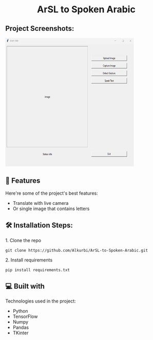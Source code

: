 <h1 align="center" id="title">ArSL to Spoken Arabic</h1>

<h2>Project Screenshots:</h2>

<img src="https://github.com/Alkurbi/ArSL-to-Spoken-Arabic/blob/main/gui.png" alt="project-screenshot" width="400" height="400/">
  
  
<h2>🧐 Features</h2>

Here're some of the project's best features:

*   Translate with live camera
*   Or single image that contains letters

<h2>🛠️ Installation Steps:</h2>

<p>1. Clone the repo</p>

```
git clone https://github.com/Alkurbi/ArSL-to-Spoken-Arabic.git
```

<p>2. Install requirements</p>

```
pip install requirements.txt
```

  
  
<h2>💻 Built with</h2>

Technologies used in the project:

*   Python
*   TensorFlow
*   Numpy
*   Pandas
*   TKinter
